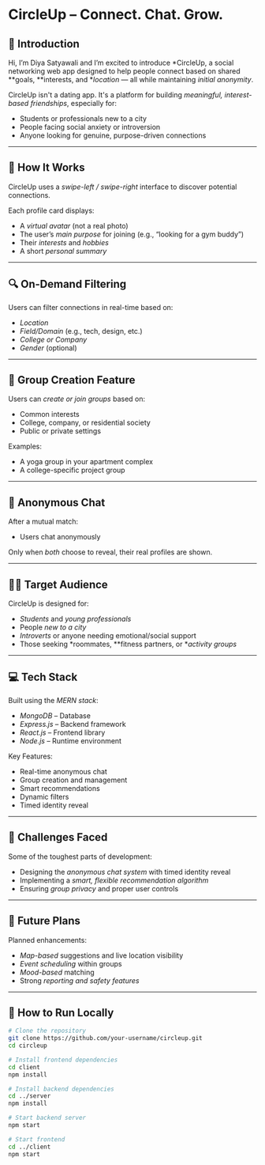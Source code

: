 # CircleUp – Connect. Chat. Grow.

## 👋 Introduction

Hi, I’m Diya Satyawali and I’m excited to introduce *CircleUp, a social networking web app designed to help people connect based on shared **goals, **interests, and **location* — all while maintaining *initial anonymity*.

CircleUp isn't a dating app. It's a platform for building *meaningful, interest-based friendships*, especially for:
- Students or professionals new to a city
- People facing social anxiety or introversion
- Anyone looking for genuine, purpose-driven connections

---

## 🔁 How It Works

CircleUp uses a *swipe-left / swipe-right* interface to discover potential connections.

Each profile card displays:
- A *virtual avatar* (not a real photo)
- The user’s *main purpose* for joining (e.g., “looking for a gym buddy”)
- Their *interests* and *hobbies*
- A short *personal summary*

---


## 🔍 On-Demand Filtering

Users can filter connections in real-time based on:
- *Location*
- *Field/Domain* (e.g., tech, design, etc.)
- *College or Company*
- *Gender* (optional)

---

## 👥 Group Creation Feature

Users can *create or join groups* based on:
- Common interests
- College, company, or residential society
- Public or private settings

Examples:
- A yoga group in your apartment complex
- A college-specific project group

---

## 🔐 Anonymous Chat 

After a mutual match:
- Users chat anonymously

Only when *both* choose to reveal, their real profiles are shown.

---

## 👨‍🎓 Target Audience

CircleUp is designed for:
- *Students* and *young professionals*
- People *new to a city*
- *Introverts* or anyone needing emotional/social support
- Those seeking *roommates, **fitness partners, or **activity groups*

---

## 💻 Tech Stack

Built using the *MERN stack*:
- *MongoDB* – Database
- *Express.js* – Backend framework
- *React.js* – Frontend library
- *Node.js* – Runtime environment

Key Features:
- Real-time anonymous chat
- Group creation and management
- Smart recommendations
- Dynamic filters
- Timed identity reveal

---

## 🚧 Challenges Faced

Some of the toughest parts of development:
- Designing the *anonymous chat system* with timed identity reveal
- Implementing a *smart, flexible recommendation algorithm*
- Ensuring *group privacy* and proper user controls

---

## 🚀 Future Plans

Planned enhancements:
- *Map-based* suggestions and live location visibility
- *Event scheduling* within groups
- *Mood-based* matching
- Strong *reporting and safety features*

---


## 📂 How to Run Locally

```bash
# Clone the repository
git clone https://github.com/your-username/circleup.git
cd circleup

# Install frontend dependencies
cd client
npm install

# Install backend dependencies
cd ../server
npm install

# Start backend server
npm start

# Start frontend
cd ../client
npm start
